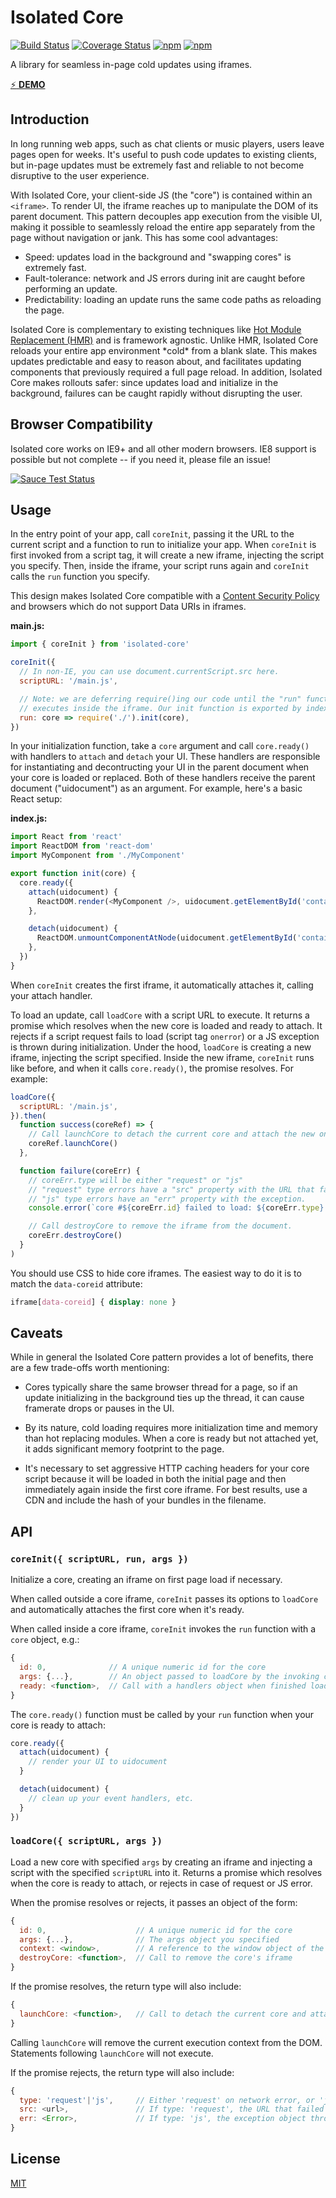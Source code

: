 # Isolated Core

[![Build Status](https://img.shields.io/travis/chromakode/isolated-core/master.svg?style=flat-square)](https://travis-ci.org/chromakode/isolated-core)
[![Coverage Status](https://img.shields.io/coveralls/chromakode/isolated-core/master.svg?style=flat-square)](https://coveralls.io/github/chromakode/isolated-core?branch=master)
[![npm](https://img.shields.io/npm/v/isolated-core.svg?style=flat-square)](https://www.npmjs.com/package/isolated-core)
[![npm](https://img.shields.io/npm/l/isolated-core.svg?style=flat-square)](https://github.com/chromakode/isolated-core/blob/master/LICENSE)

A library for seamless in-page cold updates using iframes.

[:zap: **DEMO**](http://chromakode.github.io/isolated-core/)


## Introduction

In long running web apps, such as chat clients or music players, users leave pages open for weeks. It's useful to push code updates to existing clients, but in-page updates must be extremely fast and reliable to not become disruptive to the user experience.

With Isolated Core, your client-side JS (the "core") is contained within an `<iframe>`. To render UI, the iframe reaches up to manipulate the DOM of its parent document. This pattern decouples app execution from the visible UI, making it possible to seamlessly reload the entire app separately from the page without navigation or jank. This has some cool advantages:

 * Speed: updates load in the background and "swapping cores" is extremely fast.
 * Fault-tolerance: network and JS errors during init are caught before performing an update.
 * Predictability: loading an update runs the same code paths as reloading the page.

Isolated Core is complementary to existing techniques like [Hot Module Replacement (HMR)](https://webpack.github.io/docs/hot-module-replacement-with-webpack.html) and is framework agnostic. Unlike HMR, Isolated Core reloads your entire app environment \*cold\* from a blank slate. This makes updates predictable and easy to reason about, and facilitates updating components that previously required a full page reload. In addition, Isolated Core makes rollouts safer: since updates load and initialize in the background, failures can be caught rapidly without disrupting the user.


## Browser Compatibility

Isolated core works on IE9+ and all other modern browsers. IE8 support is possible but not complete -- if you need it, please file an issue!

[![Sauce Test Status](https://saucelabs.com/browser-matrix/isolated-core.svg)](https://saucelabs.com/u/isolated-core)


## Usage

In the entry point of your app, call `coreInit`, passing it the URL to the current script and a function to run to initialize your app. When `coreInit` is first invoked from a script tag, it will create a new iframe, injecting the script you specify. Then, inside the iframe, your script runs again and `coreInit` calls the `run` function you specify.

This design makes Isolated Core compatible with a [Content Security Policy](https://developer.mozilla.org/en-US/docs/Web/Security/CSP/Introducing_Content_Security_Policy) and browsers which do not support Data URIs in iframes.

**main.js:**

```js
import { coreInit } from 'isolated-core'

coreInit({
  // In non-IE, you can use document.currentScript.src here.
  scriptURL: '/main.js',

  // Note: we are deferring require()ing our code until the "run" function
  // executes inside the iframe. Our init function is exported by index.js.
  run: core => require('./').init(core),
})
```

In your initialization function, take a `core` argument and call `core.ready()` with handlers to `attach` and `detach` your UI. These handlers are responsible for instantiating and decontructing your UI in the parent document when your core is loaded or replaced. Both of these handlers receive the parent document ("uidocument") as an argument. For example, here's a basic React setup:

**index.js:**

```js
import React from 'react'
import ReactDOM from 'react-dom'
import MyComponent from './MyComponent'

export function init(core) {
  core.ready({
    attach(uidocument) {
      ReactDOM.render(<MyComponent />, uidocument.getElementById('container'))
    },

    detach(uidocument) {
      ReactDOM.unmountComponentAtNode(uidocument.getElementById('container'))
    },
  })
}
```

When `coreInit` creates the first iframe, it automatically attaches it, calling your attach handler.

To load an update, call `loadCore` with a script URL to execute. It returns a promise which resolves when the new core is loaded and ready to attach. It rejects if a script request fails to load (script tag `onerror`) or a JS exception is thrown during initialization. Under the hood, `loadCore` is creating a new iframe, injecting the script specified. Inside the new iframe, `coreInit` runs like before, and when it calls `core.ready()`, the promise resolves. For example:

```js
loadCore({
  scriptURL: '/main.js',
}).then(
  function success(coreRef) => {
    // Call launchCore to detach the current core and attach the new one.
    coreRef.launchCore()
  },

  function failure(coreErr) {
    // coreErr.type will be either "request" or "js"
    // "request" type errors have a "src" property with the URL that failed to load.
    // "js" type errors have an "err" property with the exception.
    console.error(`core #${coreErr.id} failed to load: ${coreErr.type} error`)

    // Call destroyCore to remove the iframe from the document.
    coreErr.destroyCore()
  }
)
```

You should use CSS to hide core iframes. The easiest way to do it is to match the `data-coreid` attribute:

```css
iframe[data-coreid] { display: none }
```


## Caveats

While in general the Isolated Core pattern provides a lot of benefits, there are a few trade-offs worth mentioning:

 * Cores typically share the same browser thread for a page, so if an update initializing in the background ties up the thread, it can cause framerate drops or pauses in the UI.

 * By its nature, cold loading requires more initialization time and memory than hot replacing modules. When a core is ready but not attached yet, it adds significant memory footprint to the page.

 * It's necessary to set aggressive HTTP caching headers for your core script because it will be loaded in both the initial page and then immediately again inside the first core iframe. For best results, use a CDN and include the hash of your bundles in the filename.


## API

### `coreInit({ scriptURL, run, args })`

Initialize a core, creating an iframe on first page load if necessary.

When called outside a core iframe, `coreInit` passes its options to `loadCore` and automatically attaches the first core when it's ready.

When called inside a core iframe, `coreInit` invokes the `run` function with a `core` object, e.g.:

```js
{
  id: 0,              // A unique numeric id for the core
  args: {...},        // An object passed to loadCore by the invoking context
  ready: <function>,  // Call with a handlers object when finished loading
}
```

The `core.ready()` function must be called by your `run` function when your core is ready to attach:

```js
core.ready({
  attach(uidocument) {
    // render your UI to uidocument
  }

  detach(uidocument) {
    // clean up your event handlers, etc.
  }
})
```

### `loadCore({ scriptURL, args })`

Load a new core with specified `args` by creating an iframe and injecting a script with the specified `scriptURL` into it. Returns a promise which resolves when the core is ready to attach, or rejects in case of request or JS error.

When the promise resolves or rejects, it passes an object of the form:

```js
{
  id: 0,                    // A unique numeric id for the core
  args: {...},              // The args object you specified
  context: <window>,        // A reference to the window object of the iframe
  destroyCore: <function>,  // Call to remove the core's iframe
}
```

If the promise resolves, the return type will also include:

```js
{
  launchCore: <function>,   // Call to detach the current core and attach this new one
}
```

Calling `launchCore` will remove the current execution context from the DOM. Statements following `launchCore` will not execute.

If the promise rejects, the return type will also include:

```js
{
  type: 'request'|'js',     // Either 'request' on network error, or 'js' on exception
  src: <url>,               // If type: 'request', the URL that failed to load
  err: <Error>,             // If type: 'js', the exception object thrown
}
```

## License

[MIT](https://github.com/chromakode/isolated-core/blob/master/LICENSE)

